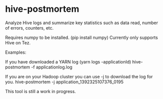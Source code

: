 hive-postmortem
===============

Analyze Hive logs and summarize key statistics such as data read, number of errors, counters, etc.

Requires numpy to be installed. (pip install numpy)
Currently only supports Hive on Tez.

Examples:

If you have downloaded a YARN log (yarn logs -applicationId)
hive-postmortem -f applicationlog.log

If you are on your Hadoop cluster you can use -j to download the log for you.
hive-postmortem -j application_1392325107376_0195

This tool is still a work in progress.
